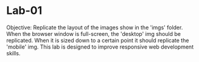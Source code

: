 # Lab-01

Objective:
Replicate the layout of the images show in the 'imgs' folder. When the browser window is full-screen, the 'desktop' img should be replicated. When it is sized down to a certain point it should replicate the 'mobile' img. This lab is designed to improve responsive web development skills.